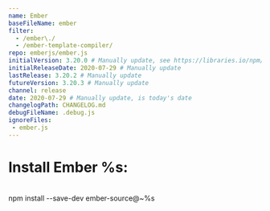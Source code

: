 ```yaml
---
name: Ember
baseFileName: ember
filter:
  - /ember\./
  - /ember-template-compiler/
repo: emberjs/ember.js
initialVersion: 3.20.0 # Manually update, see https://libraries.io/npm/ember-source throughout
initialReleaseDate: 2020-07-29 # Manually update
lastRelease: 3.20.2 # Manually update
futureVersion: 3.20.3 # Manually update
channel: release
date: 2020-07-29 # Manually update, is today's date
changelogPath: CHANGELOG.md
debugFileName: .debug.js
ignoreFiles:
 - ember.js
---
```

# Install Ember %s:
<br>
npm install --save-dev ember-source@~%s
